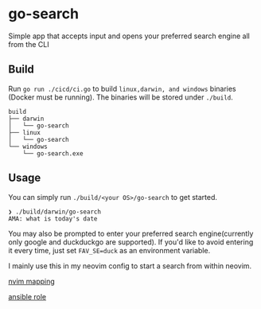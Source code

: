 # go-search
Simple app that accepts input and opens your preferred search engine all from the CLI

## Build
Run `go run ./cicd/ci.go` to build ``linux,darwin, and windows`` binaries (Docker must be running). The binaries will be stored under `./build`.
```
build
├── darwin
│   └── go-search
├── linux
│   └── go-search
└── windows
    └── go-search.exe
```

## Usage
You can simply run ``./build/<your OS>/go-search`` to get started.
```
❯ ./build/darwin/go-search
AMA: what is today's date
```
You may also be prompted to enter your preferred search engine(currently only google and duckduckgo are supported). If you'd like to avoid entering it every time, just set `FAV_SE=duck` as an environment variable.

I mainly use this in my neovim config to start a search from within neovim.

[nvim mapping](https://github.com/airkewld/dotfiles/blob/main/nvim/after/plugin/mappings.lua#L25)

[ansible role](https://github.com/airkewld/dotfiles/blob/main/roles/go-search/tasks/main.yml)
